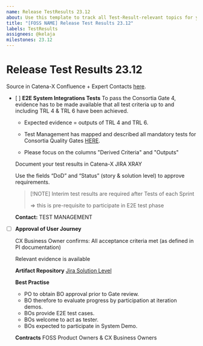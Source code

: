 ```yaml
---
name: Release TestResults 23.12
about: Use this template to track all Test-Result-relevant topics for your component with regards to the upcoming Milestone.
title: "[FOSS NAME] Release Test Results 23.12"
labels: TestResults
assignees: @kelaja
milestones: 23.12
---
```


<!---
 * Copyright (c) 2021,2023 Contributors to the Eclipse Foundation
 *
 * See the NOTICE file(s) distributed with this work for additional
 * information regarding copyright ownership.
 *
 * This program and the accompanying materials are made available under the
 * terms of the Apache License, Version 2.0 which is available at
 * https://www.apache.org/licenses/LICENSE-2.0.
 *
 * Unless required by applicable law or agreed to in writing, software
 * distributed under the License is distributed on an "AS IS" BASIS, WITHOUT
 * WARRANTIES OR CONDITIONS OF ANY KIND, either express or implied. See the
 * License for the specific language governing permissions and limitations
 * under the License.
 *
 * SPDX-License-Identifier: Apache-2.0
--->

<!-- 
Thanks for your contribution! Please fill out this template as good as possible. 
Important: Contributing Guidelines can be found here: https://eclipse-tractusx.github.io/docs/oss/how-to-contribute
Checkout the repository README for process description. 
-->


# Release Test Results 23.12
Source in Catena-X Confluence + Expert Contacts [here](https://confluence.catena-x.net/x/DOZkBQ).


- [ ] **E2E System Integrations Tests**
  To pass the Consortia Gate 4, evidence has to be made available that all test criteria up to and including TRL 4 & TRL 6 have been achieved.

  - Expected evidence = outputs of TRL 4 and TRL 6.

  - Test Management has mapped and described all mandatory tests for Consortia Quality Gates [HERE](https://confluence.catena-x.net/x/WQpHAw).
  - Please focus on the columns "Derived Criteria" and "Outputs"  

  Document your test results in Catena-X JIRA XRAY

  Use the fields “DoD” and “Status” (story & solution level) to approve requirements.

  >[!NOTE] Interim test results are required after Tests of each Sprint
  >
  >=> this is pre-requisite to participate in E2E test phase

  **Contact:** TEST MANAGEMENT

- [ ] **Approval of User Journey**

  CX Business Owner confirms: All acceptance criteria met (as defined in PI documentation)

  Relevant evidence is available

  **Artifact Repository**
  [Jira Solution Level](https://jira.catena-x.net/projects/CXSOLUTION/summary)
  
  **Best Practise**
  - PO to obtain BO approval prior to Gate review.
  - BO therefore to evaluate progress by participation at iteration demos.
  - BOs provide E2E test cases.
  - BOs welcome to act as tester.
  - BOs expected to participate in System Demo.

  **Contracts** FOSS Product Owners &
CX Business Owners
